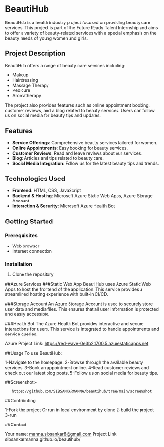 # BeautiHub

BeautiHub is a health industry project focused on providing beauty care services. This project is part of the Future Ready Talent Internship and aims to offer a variety of beauty-related services with a special emphasis on the beauty needs of young women and girls. 

## Project Description

BeautiHub offers a range of beauty care services including:
- Makeup
- Hairdressing
- Massage Therapy
- Pedicure
- Aromatherapy

The project also provides features such as online appointment booking, customer reviews, and a blog related to beauty services. Users can follow us on social media for beauty tips and updates.

## Features

- **Service Offerings**: Comprehensive beauty services tailored for women.
- **Online Appointments**: Easy booking for beauty services.
- **Customer Reviews**: Read and leave reviews about our services.
- **Blog**: Articles and tips related to beauty care.
- **Social Media Integration**: Follow us for the latest beauty tips and trends.

## Technologies Used

- **Frontend**: HTML, CSS, JavaScript
- **Backend & Hosting**: Microsoft Azure Static Web Apps, Azure Storage Account
- **Interaction & Security**: Microsoft Azure Health Bot

## Getting Started

### Prerequisites

- Web browser
- Internet connection

### Installation

1. Clone the repository

   

##Azure Services
       ###Static Web App
BeautiHub uses Azure Static Web Apps to host the frontend of the application. This service provides a streamlined hosting experience with built-in CI/CD.

###Storage Account
An Azure Storage Account is used to securely store user data and media files. This ensures that all user information is protected and easily accessible.

###Health Bot
The Azure Health Bot provides interactive and secure interactions for users. This service is integrated to handle appointments and service queries.

Azure Project Link: https://red-wave-0e3b2d700.5.azurestaticapps.net

##Usage
To use BeautiHub:

1-Navigate to the homepage.
2-Browse through the available beauty services.
3-Book an appointment online.
4-Read customer reviews and check out our latest blog posts.
5-Follow us on social media for beauty tips.

##Screenshot:-

       https://github.com/SIBSANKARMANNA/beautihub/tree/main/screenshot

##Contributing

 1-Fork the project 
Or 
run in local environment by clone 
2-build the project
3-run

##Contact
    
Your name: manna.sibsankar8@gmail.com
Project Link: sibsankarmanna.github.io/beautihub/
